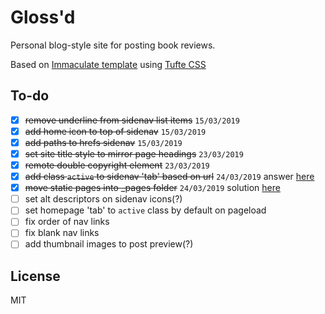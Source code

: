 # Gloss'd

Personal blog-style site for posting book reviews.

Based on [Immaculate template](https://cdn.ampproject.org/c/siawyoung.com/immaculate/) using [Tufte CSS](https://github.com/edwardtufte/tufte-css)

## To-do

- [X] ~~remove underline from sidenav list items~~ `15/03/2019`
- [X] ~~add home icon to top of sidenav~~ `15/03/2019`
- [X] ~~add paths to hrefs sidenav~~ `15/03/2019`
- [X] ~~set site title style to mirror page headings~~ `23/03/2019`
- [X] ~~remote double copyright element~~ `23/03/2019`
- [X] ~~add class `active` to sidenav 'tab' based on url~~ `24/03/2019` answer [here](https://stackoverflow.com/questions/55323978/how-to-add-class-active-to-nav-item-whose-href-is-in-the-location-pathname/55324518#55324518)
- [X] ~~move static pages into _pages folder~~ `24/03/2019` solution [here](https://github.com/jekyll/jekyll/issues/920#issuecomment-63093764)
- [ ] set alt descriptors on sidenav icons(?)
- [ ] set homepage 'tab' to `active` class by default on pageload
- [ ] fix order of nav links
- [ ] fix blank nav links
- [ ] add thumbnail images to post preview(?)

## License

MIT
